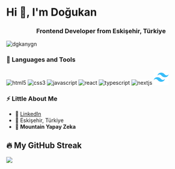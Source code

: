 <h1 align="left">Hi 👋, I'm Doğukan</h1>
<h3 align="center">Frontend Developer from Eskişehir, Türkiye</h3>

<p align="left">
  <img src="https://komarev.com/ghpvc/?username=dgkanygn&label=Profile%20views&color=0e75b6&style=flat" alt="dgkanygn" />
</p>

### 🧰 Languages and Tools

<p align="left">
  <img src="https://cdn.jsdelivr.net/gh/devicons/devicon/icons/html5/html5-original.svg" alt="html5" width="40" height="40"/>
  <img src="https://cdn.jsdelivr.net/gh/devicons/devicon/icons/css3/css3-original.svg" alt="css3" width="40" height="40"/>
  <img src="https://cdn.jsdelivr.net/gh/devicons/devicon/icons/javascript/javascript-original.svg" alt="javascript" width="40" height="40"/>
  <img src="https://cdn.jsdelivr.net/gh/devicons/devicon/icons/react/react-original.svg" alt="react" width="40" height="40"/>
  <img src="https://cdn.jsdelivr.net/gh/devicons/devicon/icons/typescript/typescript-original.svg" alt="typescript" width="40" height="40"/>
  <img src="https://cdn.jsdelivr.net/gh/devicons/devicon/icons/nextjs/nextjs-original.svg" alt="nextjs" width="40" height="40" style="background-color: white;"/>
  <img src="https://raw.githubusercontent.com/devicons/devicon/master/icons/tailwindcss/tailwindcss-original.svg" alt="tailwindcss" width="40" height="40"/>
</p>

### ⚡ Little About Me

- 🔗 [LinkedIn](https://www.linkedin.com/in/dgkanygn)  
- 📍 Eskişehir, Türkiye  
- 🏢 **Mountain Yapay Zeka**
  
## 🔥 My GitHub Streak

<p align="left">
  <img src="https://github-readme-streak-stats.herokuapp.com?user=dgkanygn&theme=tokyonight&hide_border=true" />
</p>
